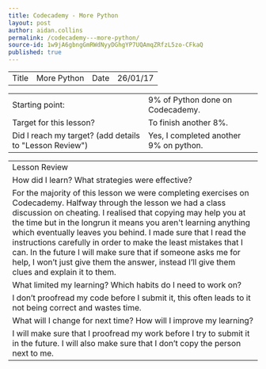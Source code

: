 ```yaml
---
title: Codecademy - More Python
layout: post
author: aidan.collins
permalink: /codecademy---more-python/
source-id: 1w9jA6gbngGmRWdNyyDGhgYP7UQAmqZRfzL5zo-CFkaQ
published: true
---
```

<table>
  <tr>
    <td>Title</td>
    <td>More Python</td>
    <td>Date</td>
    <td>26/01/17</td>
  </tr>
</table>


<table>
  <tr>
    <td>Starting point:</td>
    <td>9% of Python done on Codecademy.</td>
  </tr>
  <tr>
    <td>Target for this lesson?</td>
    <td>To finish another 8%.</td>
  </tr>
  <tr>
    <td>Did I reach my target? 
(add details to "Lesson Review")</td>
    <td> Yes, I completed another 9% on python.</td>
  </tr>
</table>


<table>
  <tr>
    <td>Lesson Review</td>
  </tr>
  <tr>
    <td>How did I learn? What strategies were effective? </td>
  </tr>
  <tr>
    <td>For the majority of this lesson we were completing exercises on Codecademy. Halfway through the lesson we had a class discussion on cheating. I realised that copying may help you at the time but in the longrun it means you aren't learning anything which eventually leaves you behind. I made sure that I read the instructions carefully in order to make the least mistakes that I can. In the future I will make sure that if someone asks me for help, I won’t just give them the answer, instead I’ll give them clues and explain it to them.   </td>
  </tr>
  <tr>
    <td>What limited my learning? Which habits do I need to work on? </td>
  </tr>
  <tr>
    <td>I don’t proofread my code before I submit it, this often leads to it not being correct and wastes time.</td>
  </tr>
  <tr>
    <td>What will I change for next time? How will I improve my learning?</td>
  </tr>
  <tr>
    <td>I will make sure that I proofread my work before I try to submit it in the future. I will also make sure that I don’t copy the person next to me. </td>
  </tr>
</table>


